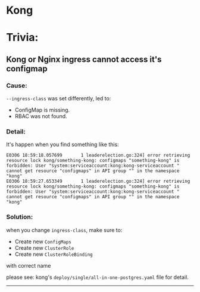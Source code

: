 # Kong

# Trivia:

## Kong or Nginx ingress cannot access it's configmap

### Cause:

`--ingress-class` was set differently, led to:

- ConfigMap is missing.
- RBAC was not found.

### Detail:

It's happen when you find something like this:

```
E0306 18:59:18.057699       1 leaderelection.go:324] error retrieving resource lock kong/something-kong: configmaps "something-kong" is forbidden: User "system:serviceaccount:kong:kong-serviceaccount " cannot get resource "configmaps" in API group "" in the namespace "kong"
E0306 18:59:27.653349       1 leaderelection.go:324] error retrieving resource lock kong/something-kong: configmaps "something-kong" is forbidden: User "system:serviceaccount:kong:kong-serviceaccount " cannot get resource "configmaps" in API group "" in the namespace "kong"
```

### Solution:

when you change `ingress-class`, make sure to:

- Create new `ConfigMaps`
- Create new `ClusterRole`
- Create new `ClusterRoleBinding`

with correct name

please see: kong's `deploy/single/all-in-one-postgres.yaml` file for detail.

---
